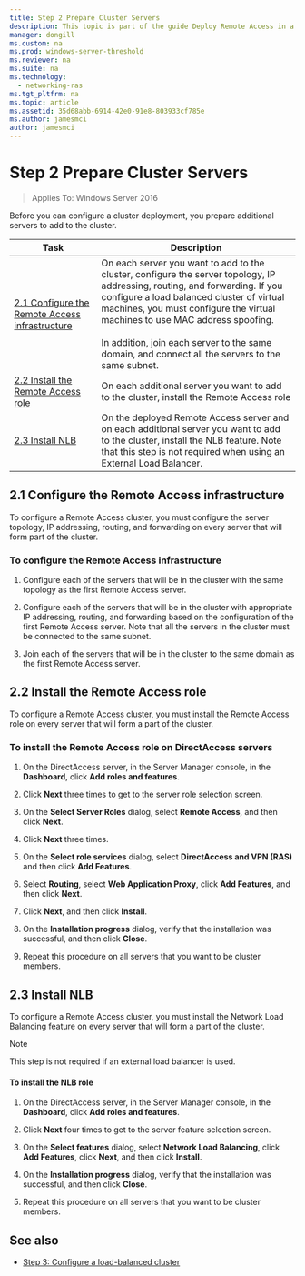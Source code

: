 ```yaml
---
title: Step 2 Prepare Cluster Servers
description: This topic is part of the guide Deploy Remote Access in a Cluster in Windows Server 2016.
manager: dongill
ms.custom: na
ms.prod: windows-server-threshold
ms.reviewer: na
ms.suite: na
ms.technology: 
  - networking-ras
ms.tgt_pltfrm: na
ms.topic: article
ms.assetid: 35d68abb-6914-42e0-91e8-803933cf785e
ms.author: jamesmci
author: jamesmci
---
```

# Step 2 Prepare Cluster Servers

>Applies To: Windows Server 2016

Before you can configure a cluster deployment, you prepare additional servers to add to the cluster.  
  
|Task|Description|  
|----|--------|  
|[2.1 Configure the Remote Access infrastructure](#BKMK_config)|On each server you want to add to the cluster, configure the server topology, IP addressing, routing, and forwarding. If you configure a load balanced cluster of virtual machines, you must configure the virtual machines to use MAC address spoofing.<br /><br />In addition, join each server to the same domain, and connect all the servers to the same subnet.|  
|[2.2 Install the Remote Access role](#BKMK_Install)|On each additional server you want to add to the cluster, install the Remote Access role|  
|[2.3 Install NLB](#BKMK_NLB)|On the deployed Remote Access server and on each additional server you want to add to the cluster, install the NLB feature. Note that this step is not required when using an External Load Balancer.|  
  
## <a name="BKMK_config"></a>2.1 Configure the Remote Access infrastructure  
To configure a Remote Access cluster, you must configure the server topology, IP addressing, routing, and forwarding on every server that will form part of the cluster.  
  
### To configure the Remote Access infrastructure  
  
1.  Configure each of the servers that will be in the cluster with the same topology as the first Remote Access server.  
  
2.  Configure each of the servers that will be in the cluster with appropriate IP addressing, routing, and forwarding based on the configuration of the first Remote Access server. Note that all the servers in the cluster must be connected to the same subnet.  
  
3.  Join each of the servers that will be in the cluster to the same domain as the first Remote Access server.  
  
## <a name="BKMK_Install"></a>2.2 Install the Remote Access role  
To configure a Remote Access cluster, you must install the Remote Access role on every server that will form a part of the cluster.  
  
### To install the Remote Access role on DirectAccess servers  
  
1.  On the DirectAccess server, in the Server Manager console, in the **Dashboard**, click **Add roles and features**.  
  
2.  Click **Next** three times to get to the server role selection screen.  
  
3.  On the **Select Server Roles** dialog, select **Remote Access**, and then click **Next**.  
  
4.  Click **Next** three times.  
  
5.  On the **Select role services** dialog, select **DirectAccess and VPN (RAS)** and then click **Add Features**.  
  
6.  Select **Routing**, select **Web Application Proxy**, click **Add Features**, and then click **Next**.  
  
7. Click **Next**, and then click **Install**.  
  
8.  On the **Installation progress** dialog, verify that the installation was successful, and then click **Close**.  
  
9.  Repeat this procedure on all servers that you want to be cluster members.  
  
## <a name="BKMK_NLB"></a>2.3 Install NLB  
To configure a Remote Access cluster, you must install the Network Load Balancing feature on every server that will form a part of the cluster.  
  
> [!NOTE]  
> This step is not required if an external load balancer is used.  
  
#### To install the NLB role  
  
1.  On the DirectAccess server, in the Server Manager console, in the **Dashboard**, click **Add roles and features**.  
  
2.  Click **Next** four times to get to the server feature selection screen.  
  
3.  On the **Select features** dialog, select **Network Load Balancing**, click **Add Features**, click **Next**, and then click **Install**.  
  
4.  On the **Installation progress** dialog, verify that the installation was successful, and then click **Close**.  
  
5.  Repeat this procedure on all servers that you want to be cluster members.  
  
## <a name="BKMK_Links"></a>See also  
  
-   [Step 3: Configure a load-balanced cluster](Step-3-Configure-a-Load-Balanced-Cluster.md)  
  


